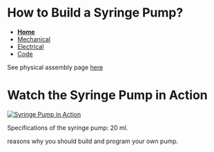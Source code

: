 # How to Build a Syringe Pump?

- **[Home](/syringe_pump/index)**
- [Mechanical](/syringe_pump/mechanical)
- [Electrical](/syringe_pump/Electrical)
- [Code](/syringe_pump/code)


See physical assembly page [here](/syringe_pump/physical_device)

# Watch the Syringe Pump in Action

[![Syringe Pump in Action](https://img.youtube.com/vi/9kMAXheGo4w/0.jpg)](https://www.youtube.com/watch?v=9kMAXheGo4w)

Specifications of the syringe pump: 20 ml. 

reasons why you should build and program your own pump. 
